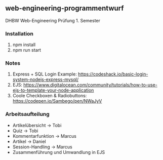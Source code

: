## web-engineering-programmentwurf

DHBW Web-Engineering Prüfung 1. Semester

### Installation

1. npm install
2. npm run start


### Notes

1. Express + SQL Login Example: https://codeshack.io/basic-login-system-nodejs-express-mysql/
2. EJS: https://www.digitalocean.com/community/tutorials/how-to-use-ejs-to-template-your-node-application
3. Coole Checkboxen & Radiobuttons: https://codepen.io/Sambego/pen/NWaJyV

### Arbeitsaufteilung

- Artikelübersicht -> Tobi
- Quiz -> Tobi
- Kommentarfunktion -> Marcus
- Artikel -> Daniel
- Session-Handling -> Marcus
- Zusammenführung und Umwandlung in EJS